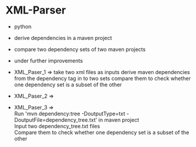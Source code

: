 # XML-Parser
- python
- derive dependencies in a maven project 
- compare two dependency sets of two maven projects  
- under further improvements

- XML_Paser_1 => 
 take two xml files as inputs
 derive maven dependencies from the dependency tag in to two sets
 compare them to check whether one dependency set is a subset of the other
 
- XML_Paser_2 => 

- XML_Paser_3 =>   
    Run 'mvn dependency:tree -DoutputType=txt -DoutputFile=dependency_tree.txt' in maven project  
    Input two dependency_tree.txt files  
    Compare them to check whether one dependency set is a subset of the other  

  
